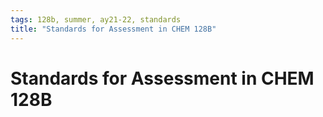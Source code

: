 ```yaml
---
tags: 128b, summer, ay21-22, standards
title: "Standards for Assessment in CHEM 128B"
---
```


# Standards for Assessment in CHEM 128B


<!-- [![hackmd-github-sync-badge](https://hackmd.io/9iaFVAfWR_GTwP9-3D_sMg/badge)](https://hackmd.io/9iaFVAfWR_GTwP9-3D_sMg) -->

<!-- https://hackmd.io/@hmuchalski/BJKWouND5 -->
